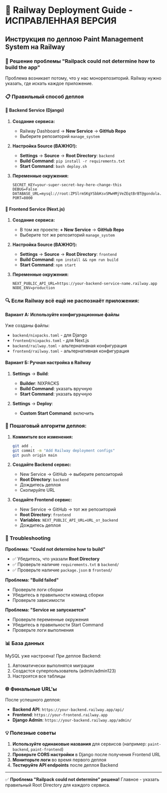 # 🚀 Railway Deployment Guide - ИСПРАВЛЕННАЯ ВЕРСИЯ

## Инструкция по деплою Paint Management System на Railway

### 🚨 Решение проблемы "Railpack could not determine how to build the app"

Проблема возникает потому, что у нас монорепозиторий. Railway нужно указать, где искать каждое приложение.

### 📋 Правильный способ деплоя

#### 🔧 Backend Service (Django)

1. **Создание сервиса:**
   - Railway Dashboard → **New Service** → **GitHub Repo**
   - Выберите репозиторий `manage_system`

2. **Настройка Source (ВАЖНО!):**
   - **Settings** → **Source** → **Root Directory**: `backend`
   - **Build Command**: `pip install -r requirements.txt`
   - **Start Command**: `bash deploy.sh`

3. **Переменные окружения:**
   ```
   SECRET_KEY=your-super-secret-key-here-change-this
   DEBUG=False
   DATABASE_URL=mysql://root:ZPSlrmSKgYSbbKsvSMwHMjVeZEqtBrBT@gondola.proxy.rlwy.net:55502/railway
   PORT=8000
   ```

#### 🎨 Frontend Service (Next.js)

1. **Создание сервиса:**
   - В том же проекте: **+ New Service** → **GitHub Repo**
   - Выберите тот же репозиторий `manage_system`

2. **Настройка Source (ВАЖНО!):**
   - **Settings** → **Source** → **Root Directory**: `frontend`
   - **Build Command**: `npm install && npm run build`
   - **Start Command**: `npm start`

3. **Переменные окружения:**
   ```
   NEXT_PUBLIC_API_URL=https://your-backend-service-name.railway.app
   NODE_ENV=production
   ```

### 🔍 Если Railway всё ещё не распознаёт приложения:

#### Вариант А: Используйте конфигурационные файлы

Уже созданы файлы:
- `backend/nixpacks.toml` - для Django
- `frontend/nixpacks.toml` - для Next.js
- `backend/railway.toml` - альтернативная конфигурация
- `frontend/railway.toml` - альтернативная конфигурация

#### Вариант Б: Ручная настройка в Railway

1. **Settings** → **Build**:
   - **Builder**: NIXPACKS
   - **Build Command**: указать вручную
   - **Start Command**: указать вручную

2. **Settings** → **Deploy**:
   - **Custom Start Command**: включить

### 🎯 Пошаговый алгоритм деплоя:

1. **Коммитьте все изменения:**
   ```bash
   git add .
   git commit -m "Add Railway deployment configs"
   git push origin main
   ```

2. **Создайте Backend сервис:**
   - New Service → GitHub → выберите репозиторий
   - **Root Directory**: `backend`
   - Дождитесь деплоя
   - Скопируйте URL

3. **Создайте Frontend сервис:**
   - New Service → GitHub → тот же репозиторий
   - **Root Directory**: `frontend`
   - **Variables**: `NEXT_PUBLIC_API_URL=URL_от_backend`
   - Дождитесь деплоя

### 🔧 Troubleshooting

**Проблема: "Could not determine how to build"**
- ✅ Убедитесь, что указали **Root Directory**
- ✅ Проверьте наличие `requirements.txt` в `backend/`
- ✅ Проверьте наличие `package.json` в `frontend/`

**Проблема: "Build failed"**
- Проверьте логи сборки
- Убедитесь в правильности команд сборки
- Проверьте зависимости

**Проблема: "Service не запускается"**
- Проверьте переменные окружения
- Убедитесь в правильности Start Command
- Проверьте логи выполнения

### 📊 База данных

MySQL уже настроена! При деплое Backend:
1. Автоматически выполнятся миграции
2. Создастся суперпользователь (admin/admin123)
3. Настроятся все таблицы

### 🌐 Финальные URL'ы

После успешного деплоя:
- **Backend API**: `https://your-backend.railway.app/api/`
- **Frontend**: `https://your-frontend.railway.app`
- **Django Admin**: `https://your-backend.railway.app/admin/`

### 💡 Полезные советы

1. **Используйте одинаковые названия** для сервисов (например: `paint-backend`, `paint-frontend`)
2. **Проверьте CORS настройки** в Django после получения Frontend URL
3. **Мониторьте логи** во время первого деплоя
4. **Тестируйте API endpoints** после деплоя Backend

---

✅ **Проблема "Railpack could not determine" решена!** Главное - указать правильный Root Directory для каждого сервиса.